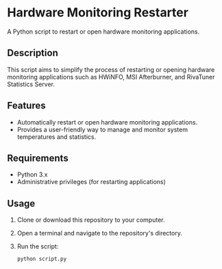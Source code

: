 # Hardware Monitoring Restarter

A Python script to restart or open hardware monitoring applications.

## Description

This script aims to simplify the process of restarting or opening hardware monitoring applications such as HWiNFO, MSI Afterburner, and RivaTuner Statistics Server.

## Features

- Automatically restart or open hardware monitoring applications.
- Provides a user-friendly way to manage and monitor system temperatures and statistics.

## Requirements

- Python 3.x
- Administrative privileges (for restarting applications)

## Usage

1. Clone or download this repository to your computer.

2. Open a terminal and navigate to the repository's directory.

3. Run the script:
   ```bash
   python script.py
